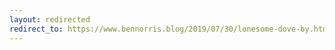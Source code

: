 ```yaml
---
layout: redirected
redirect_to: https://www.bennorris.blog/2019/07/30/lonesome-dove-by.html
---
```

